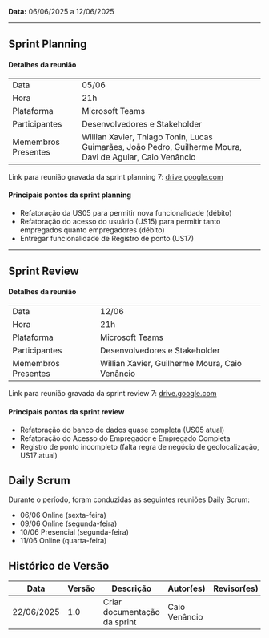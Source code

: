 **Data:** 06/06/2025 a 12/06/2025

---
## Sprint Planning

#### Detalhes da reunião
|                     |                                                                                                           |
|---------------------|-----------------------------------------------------------------------------------------------------------|
| Data                | 05/06                                                                                                     |
| Hora                | 21h                                                                                                       |
| Plataforma          | Microsoft Teams                                                                                           |
| Participantes       | Desenvolvedores e Stakeholder                                                                             |
| Memembros Presentes | Willian Xavier, Thiago Tonin, Lucas Guimarães, João Pedro, Guilherme Moura, Davi de Aguiar, Caio Venâncio |

Link para reunião gravada da sprint planning 7: [drive.google.com](https://drive.google.com/file/d/1o0CDmX3az4FlJzjYjxFYl5d2g4Ok7CB1/view?usp=sharing)

#### Principais pontos da sprint planning
- Refatoração da US05 para permitir nova funcionalidade (débito)
- Refatoração do acesso do usuário (US15) para permitir tanto empregados quanto empregadores (débito)
- Entregar funcionalidade de Registro de ponto (US17)

---
## Sprint Review

#### Detalhes da reunião
|                     |                                                                                                           |
|---------------------|-----------------------------------------------------------------------------------------------------------|
| Data                | 12/06                                                                                                     |
| Hora                | 21h                                                                                                       |
| Plataforma          | Microsoft Teams                                                                                           |
| Participantes       | Desenvolvedores e Stakeholder                                                                             |
| Memembros Presentes | Willian Xavier, Guilherme Moura, Caio Venâncio                                                            |

Link para reunião gravada da sprint review 7: [drive.google.com](https://drive.google.com/file/d/1bV4IaGSXwbzk79QSF0hVOqSjndh13N-G/view?usp=sharing)

#### Principais pontos da sprint review 
- Refatoração do banco de dados quase completa (US05 atual)
- Refatoração do Acesso do Empregador e Empregado Completa
- Registro de ponto incompleto (falta regra de negócio de geolocalização, US17 atual)

## Daily Scrum
Durante o período, foram conduzidas as seguintes reuniões Daily Scrum:<br>
- 06/06 Online (sexta-feira) <br>
- 09/06 Online (segunda-feira) <br>
- 10/06 Presencial (segunda-feira) <br>
- 11/06 Online (quarta-feira) <br>

## Histórico de Versão

| Data       | Versão | Descrição                                                                 | Autor(es)         | Revisor(es)        |
|------------|--------|---------------------------------------------------------------------------|-------------------|--------------------|
| 22/06/2025 | 1.0    | Criar documentação da sprint                                              |  Caio Venâncio    |                    |